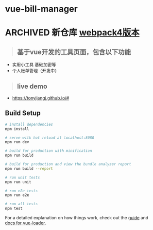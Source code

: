 # vue-bill-manager

# ARCHIVED 新仓库 [webpack4版本](https://github.com/TonyJiangWJ/vue-bill-manager-wp4)

>## 基于vue开发的工具页面，包含以下功能
- 实用小工具 基础加密等
- 个人账单管理（开发中）

 >## live demo
 - https://tonyjiangj.github.io/#

## Build Setup

``` bash
# install dependencies
npm install

# serve with hot reload at localhost:8080
npm run dev

# build for production with minification
npm run build

# build for production and view the bundle analyzer report
npm run build --report

# run unit tests
npm run unit

# run e2e tests
npm run e2e

# run all tests
npm test
```

For a detailed explanation on how things work, check out the [guide](http://vuejs-templates.github.io/webpack/) and [docs for vue-loader](http://vuejs.github.io/vue-loader).

